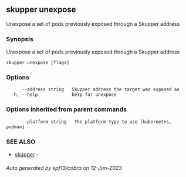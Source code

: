 ## skupper unexpose

Unexpose a set of pods previously exposed through a Skupper address

### Synopsis

Unexpose a set of pods previously exposed through a Skupper address

```
skupper unexpose [flags]
```

### Options

```
      --address string   Skupper address the target was exposed as
  -h, --help             help for unexpose
```

### Options inherited from parent commands

```
      --platform string   The platform type to use [kubernetes, podman]
```

### SEE ALSO

* [skupper](skupper.md)	 - 

###### Auto generated by spf13/cobra on 12-Jun-2023
